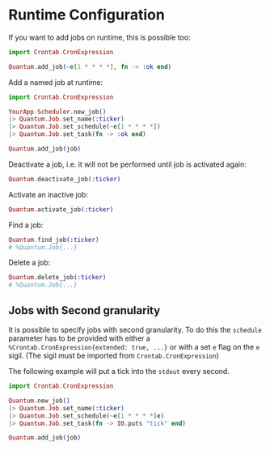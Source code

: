 # Runtime Configuration

If you want to add jobs on runtime, this is possible too:

```elixir
import Crontab.CronExpression

Quantum.add_job(~e[1 * * * *], fn -> :ok end)
```

Add a named job at runtime:

```elixir
import Crontab.CronExpression

YourApp.Scheduler.new_job()
|> Quantum.Job.set_name(:ticker)
|> Quantum.Job.set_schedule(~e[1 * * * *])
|> Quantum.Job.set_task(fn -> :ok end)

Quantum.add_job(job)
```

Deactivate a job, i.e. it will not be performed until job is activated again:
```elixir
Quantum.deactivate_job(:ticker)
```

Activate an inactive job:
```elixir
Quantum.activate_job(:ticker)
```

Find a job:
```elixir
Quantum.find_job(:ticker)
# %Quantum.Job{...}
```

Delete a job:
```elixir
Quantum.delete_job(:ticker)
# %Quantum.Job{...}
```

## Jobs with Second granularity

It is possible to specify jobs with second granularity.
To do this the `schedule` parameter has to be provided with either a `%Crontab.CronExpression{extended: true, ...}` or
with a set `e` flag on the `e` sigil. (The sigil must be imported from `Crontab.CronExpression`)

The following example will put a tick into the `stdout` every second.

```elixir
import Crontab.CronExpression

Quantum.new_job()
|> Quantum.Job.set_name(:ticker)
|> Quantum.Job.set_schedule(~e[1 * * * *]e)
|> Quantum.Job.set_task(fn -> IO.puts "tick" end)

Quantum.add_job(job)
```
